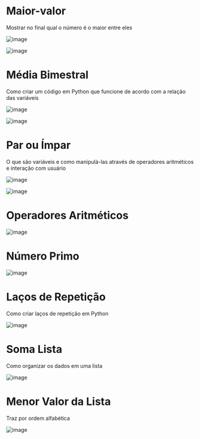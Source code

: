 # Maior-valor
Mostrar no final qual o número é o maior entre eles


![image](https://user-images.githubusercontent.com/78243487/159594479-e41a5f3d-229f-44f9-ae09-eb60d14f5f75.png)

![image](https://user-images.githubusercontent.com/78243487/159594795-66f18f26-d8f1-4634-9044-eccc4a4df2a4.png)


# Média Bimestral
Como criar um código em Python que funcione de acordo com a relação das variáveis

![image](https://user-images.githubusercontent.com/78243487/159725147-05c97f50-bbac-42c5-9274-6fb4dabfc2e0.png)

![image](https://user-images.githubusercontent.com/78243487/159725343-6ec5e41e-41b8-40f4-936b-372545b221d1.png)


# Par ou Ímpar
O que são variáveis e como manipulá-las através de operadores aritméticos e interação com usuário

![image](https://user-images.githubusercontent.com/78243487/159725711-8603e691-8340-4f48-9755-682b848892df.png)

![image](https://user-images.githubusercontent.com/78243487/159725818-39496276-d6da-4fde-ae35-85969111bfad.png)

# Operadores Aritméticos

![image](https://user-images.githubusercontent.com/78243487/160837708-0bc357f2-dfa7-4a72-a884-6bdbdfd2dcee.png)

# Número Primo

![image](https://user-images.githubusercontent.com/78243487/160840480-a1dfe035-e345-4134-9033-593a3b3e0f38.png)

# Laços de Repetição
Como criar laços de repetição em Python

![image](https://user-images.githubusercontent.com/78243487/160842394-21ab86df-c04f-462c-ab08-fe505ca23232.png)

# Soma Lista
Como organizar os dados em uma lista

![image](https://user-images.githubusercontent.com/78243487/160844096-752ae8a8-de54-4e05-8f21-3707b117912c.png)

# Menor Valor da Lista
Traz por ordem alfabética 

![image](https://user-images.githubusercontent.com/78243487/160847068-441a61c7-4904-4fa8-b74a-691613e8a0f0.png)





